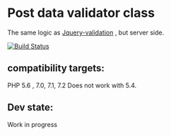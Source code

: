 # Post data validator class

The same logic as [Jquery-validation](https://jqueryvalidation.org) , but server side.


[![Build Status](https://travis-ci.org/gnieark/PostDataValidator.svg?branch=master)](https://travis-ci.org/gnieark/PostDataValidator)

## compatibility targets:
PHP 5.6 , 7.0, 7.1,  7.2 
Does not work with 5.4.

## Dev state:

Work in progress